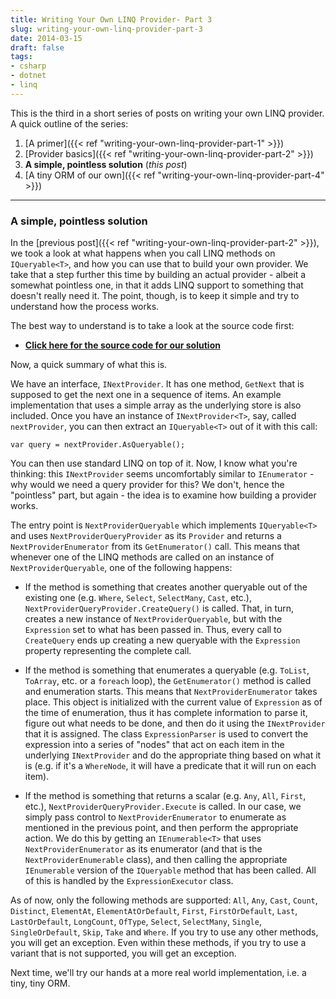 ```yaml
---
title: Writing Your Own LINQ Provider- Part 3
slug: writing-your-own-linq-provider-part-3
date: 2014-03-15
draft: false
tags:
- csharp
- dotnet
- linq
---
```

This is the third in a short series of posts on writing your own LINQ provider. A quick outline of the series:

1. [A primer]({{< ref "writing-your-own-linq-provider-part-1" >}})
2. [Provider basics]({{< ref "writing-your-own-linq-provider-part-2" >}})
3. **A simple, pointless solution** (*this post*)
4. [A tiny ORM of our own]({{< ref "writing-your-own-linq-provider-part-4" >}})

---

### A simple, pointless solution
In the [previous post]({{< ref "writing-your-own-linq-provider-part-2" >}}), we took a look at what happens when you call LINQ methods on `IQueryable<T>`, and how you can use that to build your own provider. We take that a step further this time by building an actual provider - albeit a somewhat pointless one, in that it adds LINQ support to something that doesn't really need it. The point, though, is to keep it simple and try to understand how the process works.

The best way to understand is to take a look at the source code first:

+ [**Click here for the source code for our solution**](https://github.com/aashishkoirala/snippets/tree/master/src/NextProviderLinqProvider)

Now, a quick summary of what this is.

We have an interface, `INextProvider`. It has one method, `GetNext` that is supposed to get the next one in a sequence of items. An example implementation that uses a simple array as the underlying store is also included. Once you have an instance of `INextProvider<T>`, say, called `nextProvider`, you can then extract an `IQueryable<T>` out of it with this call:

	var query = nextProvider.AsQueryable();

You can then use standard LINQ on top of it. Now, I know what you're thinking: this `INextProvider` seems uncomfortably similar to `IEnumerator` - why would we need a query provider for this? We don't, hence the "pointless" part, but again - the idea is to examine how building a provider works.

The entry point is `NextProviderQueryable` which implements `IQueryable<T>` and uses `NextProviderQueryProvider` as its `Provider` and returns a `NextProviderEnumerator` from its `GetEnumerator()` call. This means that whenever one of the LINQ methods are called on an instance of `NextProviderQueryable`, one of the following happens:

+ If the method is something that creates another queryable out of the existing one (e.g. `Where`, `Select`, `SelectMany`, `Cast`, etc.), `NextProviderQueryProvider.CreateQuery()` is called. That, in turn, creates a new instance of `NextProviderQueryable`, but with the `Expression` set to what has been passed in. Thus, every call to `CreateQuery` ends up creating a new queryable with the `Expression` property representing the complete call.

+ If the method is something that enumerates a queryable (e.g. `ToList`, `ToArray`, etc. or a `foreach` loop), the `GetEnumerator()` method is called and enumeration starts. This means that `NextProviderEnumerator` takes place. This object is initialized with the current value of `Expression` as of the time of enumeration, thus it has complete information to parse it, figure out what needs to be done, and then do it using the `INextProvider` that it is assigned. The class `ExpressionParser` is used to convert the expression into a series of "nodes" that act on each item in the underlying `INextProvider` and do the appropriate thing based on what it is (e.g. if it's a `WhereNode`, it will have a predicate that it will run on each item).

+ If the method is something that returns a scalar (e.g. `Any`, `All`, `First`, etc.), `NextProviderQueryProvider.Execute` is called. In our case, we simply pass control to `NextProviderEnumerator` to enumerate as mentioned in the previous point, and then perform the appropriate action. We do this by getting an `IEnumerable<T>` that uses `NextProviderEnumerator` as its enumerator (and that is the `NextProviderEnumerable` class), and then calling the appropriate `IEnumerable` version of the `IQueryable` method that has been called. All of this is handled by the `ExpressionExecutor` class.

As of now, only the following methods are supported: `All`, `Any`, `Cast`, `Count`, `Distinct`, `ElementAt`, `ElementAtOrDefault`, `First`, `FirstOrDefault`, `Last`, `LastOrDefault`, `LongCount`, `OfType`, `Select`, `SelectMany`, `Single`, `SingleOrDefault`, `Skip`, `Take` and `Where`. If you try to use any other methods, you will get an exception. Even within these methods, if you try to use a variant that is not supported, you will get an exception.

Next time, we'll try our hands at a more real world implementation, i.e. a tiny, tiny ORM.